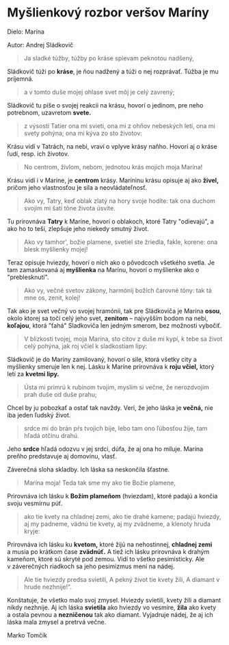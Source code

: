 # Myšlienkový rozbor veršov Maríny

Dielo: Marína

Autor: Andrej Sládkovič

> Ja sladké túžby, túžby po kráse
> spievam peknotou nadšený,

Sládkovič túži po **kráse**, je ňou nadžený a túži o nej rozprávať. Túžba je mu príjemná.

> a v tomto duše mojej ohlase
> svet môj je celý zavrený;

Sládkovič tu píše o svojej reakcii na krásu, hovorí o jedinom, pre neho potrebnom, uzavretom **svete.**

> z výsosti Tatier ona mi svieti,
> ona mi z ohňov nebeských letí,
> ona mi svety pohýna;
> ona mi kýva zo sto životov:

Krásu vidí v Tatrách, na nebi, vraví o vplyve krásy naňho. Hovorí aj o kráse ľudí, resp. ich životov.

> No centrom, živlom, nebom, jednotou
> krás mojich moja Marína!

Krásu vidí i v Maríne, je **centrom** krásy. Maríninu krásu opisuje aj ako **živel,** pričom jeho vlastnosťou je sila a neovládateľnosť.

> Ako vy, Tatry, keď oblak zlatý
> na hory svoje hodíte:
> tak ona duchom svojím mi šatí
> tône života úsvite.

Tu prirovnáva **Tatry** k Maríne, hovorí o oblakoch, ktoré Tatry "odievajú", a ako ho to teší, zlepšuje jeho niekedy smutný život.

> Ako vy tamhor\', božie plamene,
> svetiel ste žriedla, fakle, korene:
> ona blesk myšlienky mojej!

Teraz opisuje hviezdy, hovorí o nich ako o pôvodcoch všetkého svetla. Je tam zamaskovaná aj **myšlienka** na Marínu, hovorí o myšlienke ako o "preblesknutí".

> Ako vy, večné svetov zákony,
> harmónij božích čarovné tóny:
> tak tá mne os, zenit, kolej!

Tak ako je svet večný vo svojej hramónii, tak pre Sládkoviča je Marína **osou**, okolo ktorej sa točí celý jeho svet, **zenitom** – najvyšším bodom na nebi, **koľajou**, ktorá "ťahá" Sladkoviča len jedným smerom, bez možnosti vybočiť.

> V blízkosti tvojej, moja Marína,
> sto citov z duše mi kypí,
> k tebe sa život celý pohýna,
> jak roj včiel k sladkostiam lipy:

Sládkovič je do Maríny zamilovaný, hovorí o sile, ktorá všetky city a myšlienky smeruje len k nej. Lásku k Maríne prirovnáva k **roju včiel,** ktorý letí za **kvetmi lipy.**

> Ústa mi primrú k rubínom tvojim,
> myslím si večne, že nerozdvojím
> prah duše od duše prahu;

Chcel by ju pobozkať a ostať tak navždy. Verí, že jeho láska je **večná,** nie iba jeden ľudský život.

> srdce mi do brán pŕs tvojich bije,
> lebo tam ono ľúbosťou žije,
> tam hľadá otčinu drahú.

Jeho **srdce** hľadá odozvu v jej srdci, dúfa, že aj ona ho miluje. Marína preňho predstavuje aj domovinu, vlasť.

Záverečná sloha skladby. Ich láska sa neskončila šťastne.

> Marína moja! Teda tak sme my
> ako tie Božie plamene,

Prirovnáva ich lásku k **Božím plameňom** (hviezdam), ktoré padajú a končia svoju vesmírnu púť.

> ako tie kvety na chladnej zemi,
> ako tie drahé kamene;
> padajú hviezdy, aj my padneme,
> vädnú tie kvety, aj my zvädneme,
> a klenoty hruda kryje:

Prirovnáva ich lásku ku **kvetom,** ktoré žijú na nehostinnej, **chladnej zemi** a musia po krátkom čase **zvädnúť.** A tiež ich lásku prirovnáva k drahým kameňom, ktoré sú skryté pod zemou. Vidí to všetko pesimisticky. Ale v záverečných riadkoch sa jeho pesimizmus mení na nádej.

> Ale tie hviezdy predsa svietili,
> A pekný život tie kvety žili,
> A diamant v hrude nezhnije!".

Konštatuje, že všetko malo svoj zmysel. Hviezdy svietili, kvety žili a diamant nikdy nezhnije. Aj ich láska **svietila** ako hviezdy vo vesmíre, **žila** ako kvety a ostala pevnou a **nezničenou** tak ako diamant. Vyjadruje nádej, že aj ich láska mala zmysel a pretrvá večne.

Marko Tomčík